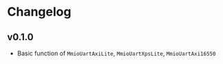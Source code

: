 # Changelog

## v0.1.0

- Basic function of `MmioUartAxiLite`, `MmioUartXpsLite`, `MmioUartAxi16550`
